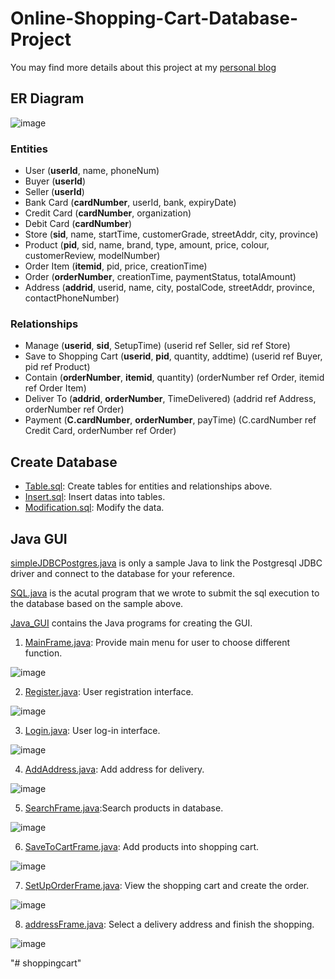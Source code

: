 # Online-Shopping-Cart-Database-Project

You may find more details about this project at my [personal blog](http://www.aaronguan.com/database-project.html)

## ER Diagram

![image](http://www.aaronguan.com/images/database/ER.PNG)

### Entities

* User (__userId__, name, phoneNum)
* Buyer (__userId__)
* Seller (__userId__)
* Bank Card (__cardNumber__, userId, bank, expiryDate)
* Credit Card (__cardNumber__, organization)
* Debit Card (__cardNumber__)
* Store (__sid__, name, startTime, customerGrade, streetAddr, city, province)
* Product (__pid__, sid, name, brand, type, amount, price, colour, customerReview, modelNumber)
* Order Item (__itemid__, pid, price, creationTime)
* Order (__orderNumber__, creationTime, paymentStatus, totalAmount)
* Address (__addrid__, userid, name, city, postalCode, streetAddr, province, contactPhoneNumber)

### Relationships

* Manage (__userid__, __sid__, SetupTime) (userid ref Seller, sid ref Store)
* Save to Shopping Cart (__userid__, __pid__, quantity, addtime) (userid ref Buyer, pid ref Product)
* Contain (__orderNumber__, __itemid__, quantity) (orderNumber ref Order, itemid ref Order Item)
* Deliver To (__addrid__, __orderNumber__, TimeDelivered) (addrid ref Address, orderNumber ref Order)
* Payment (__C.cardNumber__, __orderNumber__, payTime) (C.cardNumber ref Credit Card, orderNumber ref Order)

## Create Database

* [Table.sql](https://github.com/aaronzguan/Online-Shopping-Cart-Database-Project/blob/master/Table.sql): Create tables for entities and relationships above.
* [Insert.sql](https://github.com/aaronzguan/Online-Shopping-Cart-Database-Project/blob/master/Insert.sql): Insert datas into tables.
* [Modification.sql](https://github.com/aaronzguan/Online-Shopping-Cart-Database-Project/blob/master/Modification.sql): Modify the data.

## Java GUI

[simpleJDBCPostgres.java](https://github.com/aaronzguan/Online-Shopping-Cart-Database-Project/blob/master/simpleJDBCPostgres.java) is only a sample Java to link the Postgresql JDBC driver and connect to the database for your reference.

[SQL.java](https://github.com/aaronzguan/Online-Shopping-Cart-Database-Project/blob/master/Java_GUI/SQL.java) is the acutal program that we wrote to submit the sql execution to the database based on the sample above.

[Java_GUI](https://github.com/aaronzguan/Online-Shopping-Cart-Database-Project/tree/master/Java_GUI) contains the Java programs for creating the GUI.

1. [MainFrame.java](https://github.com/aaronzguan/Online-Shopping-Cart-Database-Project/blob/master/Java_GUI/MainFrame.java): Provide main menu for user to choose different function.

![image](http://www.aaronguan.com/images/database/MainFrame.png)

2. [Register.java](https://github.com/aaronzguan/Online-Shopping-Cart-Database-Project/blob/master/Java_GUI/Register.java): User registration interface.

![image](http://www.aaronguan.com/images/database/Register.png)

3. [Login.java](https://github.com/aaronzguan/Online-Shopping-Cart-Database-Project/blob/master/Java_GUI/Login.java): User log-in interface.

![image](http://www.aaronguan.com/images/database/Login.png)

4. [AddAddress.java](https://github.com/aaronzguan/Online-Shopping-Cart-Database-Project/blob/master/Java_GUI/AddAddress.java): Add address for delivery.

![image](http://www.aaronguan.com/images/database/Add%20Addr.png)

5. [SearchFrame.java](https://github.com/aaronzguan/Online-Shopping-Cart-Database-Project/blob/master/Java_GUI/SearchFrame.java):Search products in database.

![image](http://www.aaronguan.com/images/database/Search%20Prod.png)

6. [SaveToCartFrame.java](https://github.com/aaronzguan/Online-Shopping-Cart-Database-Project/blob/master/Java_GUI/SaveToCartFrame.java): Add products into shopping cart.

![image](http://www.aaronguan.com/images/database/Add%20to%20cart.png)

7. [SetUpOrderFrame.java](https://github.com/aaronzguan/Online-Shopping-Cart-Database-Project/blob/master/Java_GUI/SetUpOrderFrame.java): View the shopping cart and create the order.

![image](http://www.aaronguan.com/images/database/View%20Shoppingcart.png)

8. [addressFrame.java](https://github.com/aaronzguan/Online-Shopping-Cart-Database-Project/blob/master/Java_GUI/addressFrame.java): Select a delivery address and finish the shopping.

![image](http://www.aaronguan.com/images/database/Select%20Addr.png)



"# shoppingcart" 
